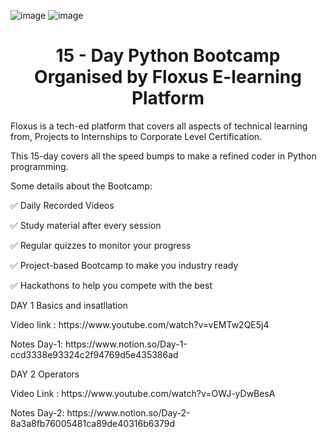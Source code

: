 
![image](https://user-images.githubusercontent.com/84551574/123964931-99672c80-d9d1-11eb-957b-d5293415b312.png)
![image](https://user-images.githubusercontent.com/84551574/123964984-a6841b80-d9d1-11eb-839b-ee1db32ff2fc.png)

 <h1 align="center"> 15 - Day Python Bootcamp Organised by Floxus E-learning Platform </h1>

Floxus is a tech-ed platform that covers all aspects of technical learning from, Projects to Internships to Corporate Level Certification.

This 15-day covers all the speed bumps to make  a refined coder in Python programming.

Some details about the Bootcamp:

<p>✅ Daily Recorded Videos</p>
<p>✅ Study material after every session</p>
<p>✅ Regular quizzes to monitor your progress</p>
<p>✅ Project-based Bootcamp to make you industry ready</p>
<p>✅ Hackathons to help you compete with the best</p>

<p> DAY 1 Basics and insatllation</p> 
Video link : https://www.youtube.com/watch?v=vEMTw2QE5j4 
<p>Notes Day-1: https://www.notion.so/Day-1-ccd3338e93324c2f94769d5e435386ad</p>
<p> DAY 2 Operators  </p>
Video Link : https://www.youtube.com/watch?v=OWJ-yDwBesA
<p>Notes Day-2: https://www.notion.so/Day-2-8a3a8fb76005481ca89de40316b6379d</p>



